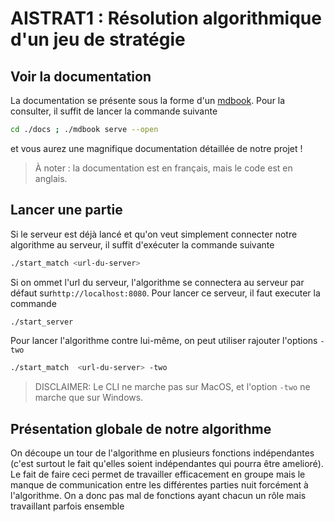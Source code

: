 # AISTRAT1 : Résolution algorithmique d'un jeu de stratégie

## Voir la documentation

La documentation se présente sous la forme d'un [mdbook](https://rust-lang.github.io/mdBook/index.html). Pour la consulter, il suffit de lancer la commande suivante

```bash
cd ./docs ; ./mdbook serve --open
```

et vous aurez une magnifique documentation détaillée de notre projet !

> À noter : la documentation est en français, mais le code est en anglais.

## Lancer une partie

Si le serveur est déjà lancé et qu'on veut simplement connecter notre algorithme au serveur, il suffit d'exécuter la commande suivante

```bash
./start_match <url-du-server>
```

Si on ommet l'url du serveur, l'algorithme se connectera au serveur par défaut sur`http://localhost:8080`. Pour lancer ce serveur, il faut executer la commande

```bash
./start_server
```

Pour lancer l'algorithme contre lui-même, on peut utiliser rajouter l'options `-two`

```bash
./start_match  <url-du-server> -two
```

> DISCLAIMER: Le CLI ne marche pas sur MacOS, et l'option `-two` ne marche que sur Windows.

## Présentation globale de notre algorithme

On découpe un tour de l'algorithme en plusieurs fonctions indépendantes (c'est surtout le fait qu'elles soient indépendantes qui pourra être amelioré). Le fait de faire ceci permet de travailler efficacement en groupe mais le manque de communication entre les différentes parties nuit forcément à l'algorithme. On a donc pas mal de fonctions ayant chacun un rôle mais travaillant parfois ensemble
